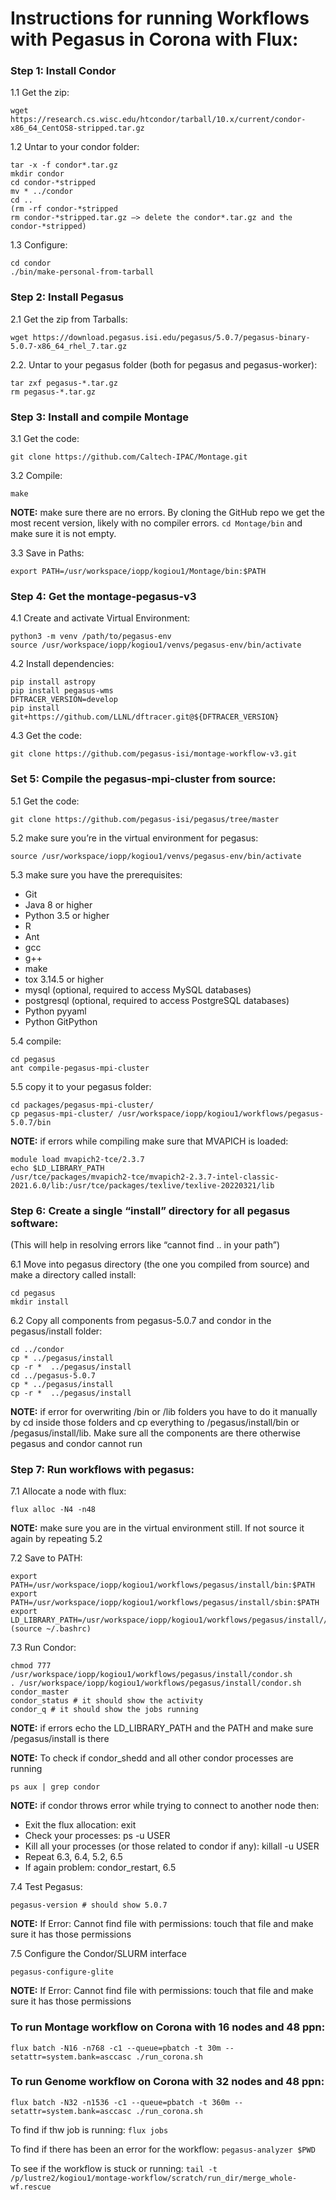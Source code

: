 # Instructions for running Workflows with Pegasus in Corona with Flux:

### Step 1: Install Condor

1.1 Get the zip:
```
wget https://research.cs.wisc.edu/htcondor/tarball/10.x/current/condor-x86_64_CentOS8-stripped.tar.gz
```

1.2 Untar to your condor folder:
```
tar -x -f condor*.tar.gz
mkdir condor
cd condor-*stripped
mv * ../condor
cd ..
(rm -rf condor-*stripped 
rm condor-*stripped.tar.gz —> delete the condor*.tar.gz and the condor-*stripped)
```

1.3 Configure:
```
cd condor
./bin/make-personal-from-tarball
```

### Step 2: Install Pegasus

2.1 Get the zip from Tarballs:
```
wget https://download.pegasus.isi.edu/pegasus/5.0.7/pegasus-binary-5.0.7-x86_64_rhel_7.tar.gz 
```

2.2. Untar to your pegasus folder (both for pegasus and pegasus-worker):
```
tar zxf pegasus-*.tar.gz
rm pegasus-*.tar.gz
```

### Step 3:  Install and compile Montage

3.1 Get the code:
```
git clone https://github.com/Caltech-IPAC/Montage.git
```

3.2 Compile:
```
make
```

 **NOTE:** make sure there are no errors. By cloning the GitHub repo we get the most recent version, likely with no compiler errors. 
```cd Montage/bin``` and make sure it is not empty.

3.3 Save in Paths:
```
export PATH=/usr/workspace/iopp/kogiou1/Montage/bin:$PATH
```

### Step 4: Get the montage-pegasus-v3

4.1 Create and activate Virtual Environment:
```
python3 -m venv /path/to/pegasus-env
source /usr/workspace/iopp/kogiou1/venvs/pegasus-env/bin/activate
```

4.2 Install dependencies:
```
pip install astropy
pip install pegasus-wms
DFTRACER_VERSION=develop
pip install git+https://github.com/LLNL/dftracer.git@${DFTRACER_VERSION}
```

4.3 Get the code:
```
git clone https://github.com/pegasus-isi/montage-workflow-v3.git
```

### Set 5: Compile the pegasus-mpi-cluster from source:

5.1 Get the code:
```
git clone https://github.com/pegasus-isi/pegasus/tree/master
```

5.2 make sure you’re in the virtual environment for pegasus:
```
source /usr/workspace/iopp/kogiou1/venvs/pegasus-env/bin/activate
```

5.3 make sure you have the prerequisites:
* Git
* Java 8 or higher
* Python 3.5 or higher
* R
* Ant
* gcc
* g++
* make
* tox 3.14.5 or higher
* mysql (optional, required to access MySQL databases)
* postgresql (optional, required to access PostgreSQL databases)
* Python pyyaml
* Python GitPython

5.4 compile:
```
cd pegasus
ant compile-pegasus-mpi-cluster
```

5.5 copy it to your pegasus folder:
```
cd packages/pegasus-mpi-cluster/
cp pegasus-mpi-cluster/ /usr/workspace/iopp/kogiou1/workflows/pegasus-5.0.7/bin
```

**NOTE:** if errors while compiling make sure that MVAPICH is loaded:
```
module load mvapich2-tce/2.3.7
echo $LD_LIBRARY_PATH
/usr/tce/packages/mvapich2-tce/mvapich2-2.3.7-intel-classic-2021.6.0/lib:/usr/tce/packages/texlive/texlive-20220321/lib
```

### Step 6: Create a single “install” directory for all pegasus software:
(This will help in resolving errors like “cannot find .. in your path”)

6.1 Move into pegasus directory (the one you compiled from source) and make a directory called install:
```
cd pegasus
mkdir install
```

6.2 Copy all components from pegasus-5.0.7 and condor in the pegasus/install folder:
```
cd ../condor 
cp * ../pegasus/install
cp -r *  ../pegasus/install
cd ../pegasus-5.0.7
cp * ../pegasus/install
cp -r *  ../pegasus/install
```

**NOTE:** if error for overwriting /bin or /lib folders you have to do it manually by cd inside those folders and cp everything to /pegasus/install/bin or 
/pegasus/install/lib. Make sure all the components are there otherwise pegasus and condor cannot run

### Step 7: Run workflows with pegasus:

7.1 Allocate a node with flux:
```
flux alloc -N4 -n48
```

**NOTE:** make sure you are in the virtual environment still. If not source it again by repeating 5.2

7.2 Save to PATH:
```
export PATH=/usr/workspace/iopp/kogiou1/workflows/pegasus/install/bin:$PATH
export PATH=/usr/workspace/iopp/kogiou1/workflows/pegasus/install/sbin:$PATH
export LD_LIBRARY_PATH=/usr/workspace/iopp/kogiou1/workflows/pegasus/install//lib:$LD_LIBRARY_PATH
(source ~/.bashrc)
```

7.3 Run Condor:
```
chmod 777 /usr/workspace/iopp/kogiou1/workflows/pegasus/install/condor.sh
. /usr/workspace/iopp/kogiou1/workflows/pegasus/install/condor.sh
condor_master
condor_status # it should show the activity
condor_q # it should show the jobs running
```

**NOTE:** if errors echo the LD_LIBRARY_PATH and the PATH and make sure /pegasus/install is there

**NOTE:** To check if condor_shedd and all other condor processes are running
```
ps aux | grep condor
```

**NOTE:** if condor throws error while trying to connect to another node then:
- Exit the flux allocation: exit
- Check your processes: ps -u USER
- Kill all your processes (or those related to condor if any): killall -u USER
- Repeat 6.3, 6.4, 5.2, 6.5
- If again problem: condor_restart, 6.5

7.4 Test Pegasus:
```
pegasus-version # should show 5.0.7
```

**NOTE:** If Error: Cannot find file with permissions: touch that file and make sure it has those permissions

7.5 Configure the Condor/SLURM interface
```
pegasus-configure-glite
```

**NOTE:** If Error: Cannot find file with permissions: touch that file and make sure it has those permissions

### To run Montage workflow on Corona with 16 nodes and 48 ppn:

```
flux batch -N16 -n768 -c1 --queue=pbatch -t 30m --setattr=system.bank=asccasc ./run_corona.sh
```

### To run Genome workflow on Corona with 32 nodes and 48 ppn:

```
flux batch -N32 -n1536 -c1 --queue=pbatch -t 360m --setattr=system.bank=asccasc ./run_corona.sh
```

To find if thw job is running: ```flux jobs```

To find if there has been an error for the workflow: ```pegasus-analyzer $PWD```

To see if the workflow is stuck or running: ```tail -t /p/lustre2/kogiou1/montage-workflow/scratch/run_dir/merge_whole-wf.rescue```
